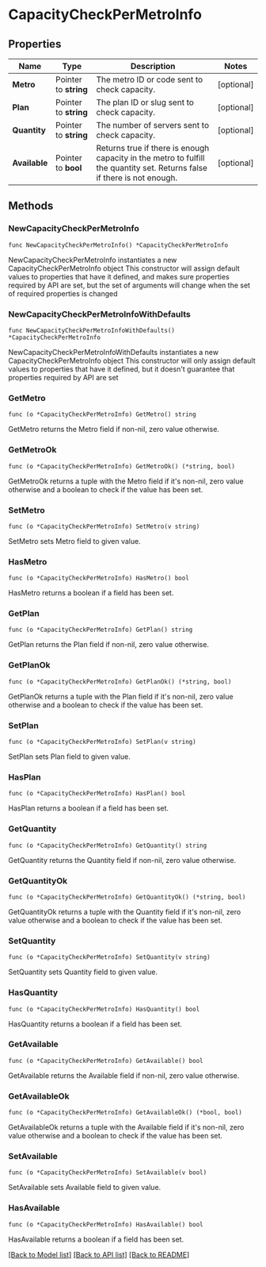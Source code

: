# CapacityCheckPerMetroInfo

## Properties

Name | Type | Description | Notes
------------ | ------------- | ------------- | -------------
**Metro** | Pointer to **string** | The metro ID or code sent to check capacity. | [optional] 
**Plan** | Pointer to **string** | The plan ID or slug sent to check capacity. | [optional] 
**Quantity** | Pointer to **string** | The number of servers sent to check capacity. | [optional] 
**Available** | Pointer to **bool** | Returns true if there is enough capacity in the metro to fulfill the quantity set. Returns false if there is not enough. | [optional] 

## Methods

### NewCapacityCheckPerMetroInfo

`func NewCapacityCheckPerMetroInfo() *CapacityCheckPerMetroInfo`

NewCapacityCheckPerMetroInfo instantiates a new CapacityCheckPerMetroInfo object
This constructor will assign default values to properties that have it defined,
and makes sure properties required by API are set, but the set of arguments
will change when the set of required properties is changed

### NewCapacityCheckPerMetroInfoWithDefaults

`func NewCapacityCheckPerMetroInfoWithDefaults() *CapacityCheckPerMetroInfo`

NewCapacityCheckPerMetroInfoWithDefaults instantiates a new CapacityCheckPerMetroInfo object
This constructor will only assign default values to properties that have it defined,
but it doesn't guarantee that properties required by API are set

### GetMetro

`func (o *CapacityCheckPerMetroInfo) GetMetro() string`

GetMetro returns the Metro field if non-nil, zero value otherwise.

### GetMetroOk

`func (o *CapacityCheckPerMetroInfo) GetMetroOk() (*string, bool)`

GetMetroOk returns a tuple with the Metro field if it's non-nil, zero value otherwise
and a boolean to check if the value has been set.

### SetMetro

`func (o *CapacityCheckPerMetroInfo) SetMetro(v string)`

SetMetro sets Metro field to given value.

### HasMetro

`func (o *CapacityCheckPerMetroInfo) HasMetro() bool`

HasMetro returns a boolean if a field has been set.

### GetPlan

`func (o *CapacityCheckPerMetroInfo) GetPlan() string`

GetPlan returns the Plan field if non-nil, zero value otherwise.

### GetPlanOk

`func (o *CapacityCheckPerMetroInfo) GetPlanOk() (*string, bool)`

GetPlanOk returns a tuple with the Plan field if it's non-nil, zero value otherwise
and a boolean to check if the value has been set.

### SetPlan

`func (o *CapacityCheckPerMetroInfo) SetPlan(v string)`

SetPlan sets Plan field to given value.

### HasPlan

`func (o *CapacityCheckPerMetroInfo) HasPlan() bool`

HasPlan returns a boolean if a field has been set.

### GetQuantity

`func (o *CapacityCheckPerMetroInfo) GetQuantity() string`

GetQuantity returns the Quantity field if non-nil, zero value otherwise.

### GetQuantityOk

`func (o *CapacityCheckPerMetroInfo) GetQuantityOk() (*string, bool)`

GetQuantityOk returns a tuple with the Quantity field if it's non-nil, zero value otherwise
and a boolean to check if the value has been set.

### SetQuantity

`func (o *CapacityCheckPerMetroInfo) SetQuantity(v string)`

SetQuantity sets Quantity field to given value.

### HasQuantity

`func (o *CapacityCheckPerMetroInfo) HasQuantity() bool`

HasQuantity returns a boolean if a field has been set.

### GetAvailable

`func (o *CapacityCheckPerMetroInfo) GetAvailable() bool`

GetAvailable returns the Available field if non-nil, zero value otherwise.

### GetAvailableOk

`func (o *CapacityCheckPerMetroInfo) GetAvailableOk() (*bool, bool)`

GetAvailableOk returns a tuple with the Available field if it's non-nil, zero value otherwise
and a boolean to check if the value has been set.

### SetAvailable

`func (o *CapacityCheckPerMetroInfo) SetAvailable(v bool)`

SetAvailable sets Available field to given value.

### HasAvailable

`func (o *CapacityCheckPerMetroInfo) HasAvailable() bool`

HasAvailable returns a boolean if a field has been set.


[[Back to Model list]](../README.md#documentation-for-models) [[Back to API list]](../README.md#documentation-for-api-endpoints) [[Back to README]](../README.md)


